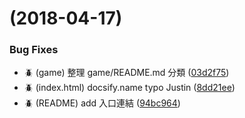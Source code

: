 <a name=""></a>
#  (2018-04-17)


### Bug Fixes

* :beetle: (game) 整理 game/README.md 分類 ([03d2f75](https://github.com/justintien/blog/commit/03d2f75))
* :beetle: (index.html) docsify.name typo Justin ([8dd21ee](https://github.com/justintien/blog/commit/8dd21ee))
* :beetle: (README) add 入口連結 ([94bc964](https://github.com/justintien/blog/commit/94bc964))



